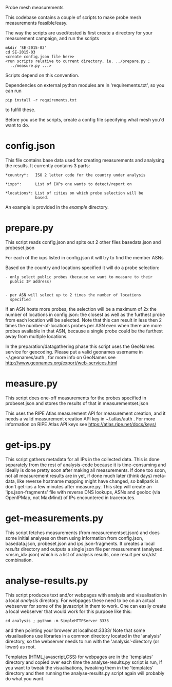 
Probe mesh measurements

This codebase contains a couple of scripts to make probe mesh
measurements feasible/easy.

The way the scripts are used/tested is first create a directory for
your measurement campaign, and run the scripts

    mkdir 'SE-2015-03'
    cd SE-2015-03 
    <create config.json file here>
    <run scripts relative to current directory, ie. ../prepare.py ; 
      ../measure.py ...>

Scripts depend on this convention.

Dependencies on external python modules are in 'requirements.txt',
so you can run

    pip install -r requirements.txt

to fulfill these.

Before you use the scripts, create a config file specifying what
mesh you'd want to do.

config.json
===========

This file contains base data used for creating measurements and
analysing the results.  It currently contains 3 parts:

    *country*:   ISO 2 letter code for the country under analysis

    *ixps*:      List of IXPs one wants to detect/report on

    *locations*: List of cities on which probe selection will be
                 based.

An example is provided in the *example* directory.

prepare.py
==========

This script reads config.json and spits out 2 other files basedata.json
and probeset.json

For each of the ixps listed in config.json it will try to find the
member ASNs

Based on the country and locations specified it will do a probe
selection:

    - only select public probes (because we want to measure to their
      public IP address)


    - per ASN will select up to 2 times the number of locations
      specified

If an ASN hosts more probes, the selection will be a maximum of 2x
the number of locations in config.json: the closest as well as the
furthest probe from each location will be selected.  Note that this
can result in less then 2 times the number-of-locations probes per
ASN even when there are more probes available in that ASN, because
a single probe could be the furthest away from multiple locations.

In the preparation/datagathering phase this script uses the GeoNames
service for geocoding.  Please put a valid geonames username in
~/.geonames/auth , for more info on GeoNames see
http://www.geonames.org/export/web-services.html

measure.py
==========

This script does one-off measurements for the probes specified in
probeset.json and stores the results of that in measurementset.json

This uses the RIPE Atlas measurement API for measurement creation,
and it needs a valid measurement creation API key in ~/.atlas/auth
. For more information on RIPE Atlas API keys see
https://atlas.ripe.net/docs/keys/

get-ips.py
==========

This script gathers metadata for all IPs in the collected data.
This is done separately from the rest of analysis-code because it
is time-consuming and ideally is done pretty soon after making all
measurements. If done too soon, not all measurement results are in
yet, if done much later (think days) meta-data, like reverse hostname
mapping might have changed, so ballpark is don't get-ips a few
minutes after measure.py. This step will create an 'ips.json-fragments'
file with reverse DNS lookups, ASNs and geoloc (via OpenIPMap, not
MaxMind) of IPs encountered in traceroutes.

get-measurements.py
===================

This script fetches measurements (from measurementset.json) and
does some initial analyses on them using information from config.json,
basedata.json, probeset.json and ips.json-fragments.  It creates a
local *results* directory and outputs a single json file per
measurement (analysed.<msm_id>.json) which is a list of analysis
results, one result per src/dst combination.

analyse-results.py
==================

This script produces text and/or webpages with analysis and visualisation in a
local *analysis* directory. For webpages these need to be on an actual
webserver for some of the javascript in them to work. One can easily create a
local webserver that would work for this purpose like this: 

    cd analysis ; python -m SimpleHTTPServer 3333

and then pointing your browser at localhost:3333/<viz-name> Note
that some visualisations use libraries in a common directory located
in the 'analysis' directory, so the webserver needs to run with the
'analysis'-directory (or lower) as root.

Templates (HTML,javascript,CSS) for webpages are in the 'templates'
directory and copied over each time the analyse-results.py script
is run, If you want to tweak the visualisations, tweaking them in the
'templates' directory and then running the analyse-results.py script
again will probably do what you want.
